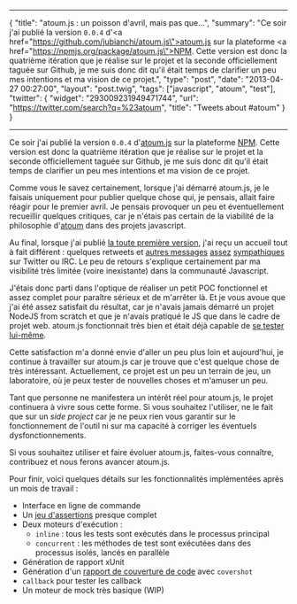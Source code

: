 ***
{
    "title": "atoum.js : un poisson d'avril, mais pas que…",
    "summary": "Ce soir j'ai publié la version <code>0.0.4</code> d'<a href=\"https://github.com/jubianchi/atoum.js\">atoum.js</a> sur la plateforme <a href=\"https://npmjs.org/package/atoum.js\">NPM</a>. Cette version est donc la quatrième itération que je réalise sur le projet et la seconde officiellement taguée sur Github, je me suis donc dit qu'il était temps de clarifier un peu mes intentions et ma vision de ce projet.",
    "type": "post",
    "date": "2013-04-27 00:27:00",
    "layout": "post.twig",
    "tags": ["javascript", "atoum", "test"],
    "twitter": {
        "widget": "293009231949471744",
        "url": "https://twitter.com/search?q=%23atoum",
        "title": "Tweets about #atoum"
    }
}
***
Ce soir j'ai publié la version ```0.0.4``` d'[atoum.js](https://github.com/jubianchi/atoum.js) sur la plateforme [NPM](https://npmjs.org/package/atoum.js). Cette version est donc la quatrième itération que je réalise sur le projet et la seconde officiellement taguée sur Github, je me suis donc dit qu'il était temps de clarifier un peu mes intentions et ma vision de ce projet.

Comme vous le savez certainement, lorsque j'ai démarré atoum.js, je le faisais uniquement pour publier quelque chose qui, je pensais, allait faire réagir pour le premier avril. Je pensais provoquer un peu et éventuellement recueillir quelques critiques, car je n'étais pas certain de la viabilité de la philosophie d'[atoum](http://atoum.org) dans des projets javascript.

Au final, lorsque j'ai publié [la toute première version](https://twitter.com/jubianchi/status/318676434287738880), j'ai reçu un accueil tout à fait différent : quelques retweets et [autres messages](https://twitter.com/_Florian_R/status/319370634285174784) [assez](https://twitter.com/ludofleury/status/319550795051855872) [sympathiques](https://twitter.com/ludofleury/status/319550995124326400) sur Twitter ou IRC. Le peu de retours s'explique certainement par ma visibilité très limitée (voire inexistante) dans la communauté Javascript.

J'étais donc parti dans l'optique de réaliser un petit POC fonctionnel et assez complet pour paraître sérieux et de m'arrêter là. Et je vous avoue que j'ai été assez satisfait du résultat, car je n'avais jamais démarré un projet NodeJS from scratch et que je n'avais pratiqué le JS que dans le cadre de projet web. atoum.js fonctionnait très bien et était déjà capable de [se tester lui-même](http://ascii.io/a/2660).

Cette satisfaction m'a donné envie d'aller un peu plus loin et aujourd'hui, je continue à travailler sur atoum.js car je trouve que c'est quelque chose de très intéressant. Actuellement, ce projet est un peu un terrain de jeu, un laboratoire, où je peux tester de nouvelles choses et m'amuser un peu.

Tant que personne ne manifestera un intérêt réel pour atoum.js, le projet continuera à vivre sous cette forme. Si vous souhaitez l'utiliser, ne le fait que sur un _side project_ car je ne peux rien vous garantir sur le fonctionnement de l'outil ni sur ma capacité à corriger les éventuels dysfonctionnements.

Si vous souhaitez utiliser et faire évoluer atoum.js, faites-vous connaître, contribuez et nous ferons avancer atoum.js.

Pour finir, voici quelques détails sur les fonctionnalités implémentées après un mois de travail :

* Interface en ligne de commande
* Un [jeu d'assertions](https://github.com/jubianchi/atoum.js/tree/master/lib/asserters) presque complet
* Deux moteurs d'exécution :
    * ```inline``` : tous les tests sont exécutés dans le processus principal
    * ```concurrent``` : les méthodes de test sont exécutées dans des processus isolés, lancés en parallèle
* Génération de rapport xUnit
* Génération d'un [rapport de couverture de code](http://jubianchi.fr/atoum.js/) avec ```covershot```
* ```callback``` pour tester les callback
* Un moteur de mock très basique (WIP)




